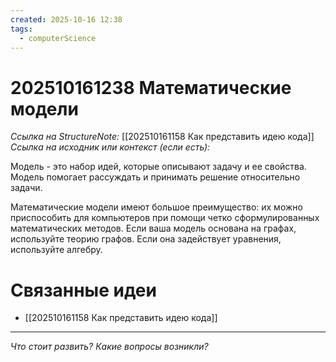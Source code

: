 ```yaml
---
created: 2025-10-16 12:38
tags:
  - computerScience
---
```

# 202510161238 Математические модели

*Ссылка на StructureNote:* [[202510161158 Как представить идею кода]]
*Ссылка на исходник или контекст (если есть):* 

Модель - это набор идей, которые описывают задачу и ее свойства. Модель помогает рассуждать и принимать решение относительно задачи.

Математические модели имеют большое преимущество: их можно приспособить для компьютеров при помощи четко сформулированных математических методов. Если ваша модель основана на графах, используйте теорию графов. Если она задействует уравнения, используйте алгебру.

# Связанные идеи

- [[202510161158 Как представить идею кода]]
---

*Что стоит развить? Какие вопросы возникли?*
